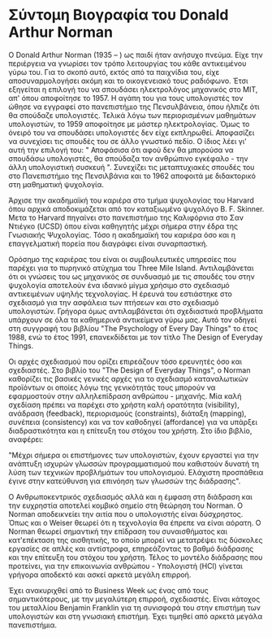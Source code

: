 # Σύντομη Βιογραφία του Donald Arthur Norman
O Donald Arthur Norman (1935 – ) ως παιδί ήταν ανήσυχο πνεύμα. Είχε την περιέργεια να γνωρίσει τον τρόπο λειτουργίας του κάθε αντικειμένου γύρω του. Για το σκοπό αυτό, εκτός από τα παιχνίδια του, είχε αποσυναρμολογήσει ακόμη και το οικογενειακό τους ραδιόφωνο. Έτσι εξηγείται η επιλογή του να σπουδάσει ηλεκτρολόγος μηχανικός στο MIT, απ' όπου αποφοίτησε το 1957. Η αγάπη του για τους υπολογιστές τον ώθησε να εγγραφεί στο πανεπιστήμιο της Πενσυλβάνεια, όπου ήλπιζε ότι θα σπούδαζε υπολογιστές. Τελικά λόγω των περιορισμένων μαθημάτων υπολογιστών, το 1959 αποφοίτησε με μάστερ ηλεκτρολογίας. Όμως το όνειρό του να σπουδάσει υπολογιστές δεν είχε εκπληρωθεί. Αποφασίζει να συνεχίσει τις σπουδές του σε άλλο γνωστικό πεδίο. Ο ίδιος λέει γι' αυτή την επιλογή του: " Αποφάσισα ότι αφού δεν θα μπορούσα να σπουδάσω υπολογιστές, θα σπούδαζα τον ανθρώπινο εγκέφαλο - την άλλη υπολογιστική συσκευή ". Συνεχίζει τις μεταπτυχιακές σπουδές του στο Πανεπιστήμιο της Πενσιλβάνια και το 1962 αποφοιτά με διδακτορικό στη μαθηματική ψυχολογία. 

Άρχισε την ακαδημαϊκή του καριέρα στο τμήμα ψυχολογίας του Harvard όπου αρχικά αποδοκιμάζεται από τον καταξιωμένο ψυχολόγο B. F. Skinner. Μετα το Harvard πηγαίνει στο πανεπιστήμιο της Καλιφόρνια στο Σαν Ντιέγκο (UCSD) όπου είναι καθηγητής μέχρι σήμερα στην έδρα της Γνωσιακής Ψυχολογίας. Τόσο η ακαδημαϊκή του καριέρα όσο και η επαγγελματική πορεία που διαγράφει είναι συναρπαστική.  

Ορόσημο της καριέρας του είναι οι συμβουλευτικές υπηρεσίες που παρέχει για το πυρηνικό ατύχημα του Three Mile Island. Αντιλαμβάνεται ότι οι γνώσεις του ως μηχανικός σε συνδυασμό με τις σπουδές του στην ψυχολογία αποτελούν ένα ιδανικό μίγμα χρήσιμο στο σχεδιασμό αντικειμένων υψηλής τεχνολογίας. Η έρευνά του εστιάστηκε στο σχεδιασμό για την ασφάλεια των πτήσεων και στο σχεδιασμό υπολογιστών. Γρήγορα όμως αντιλαμβάνεται ότι σχεδιαστικά προβλήματα υπάρχουν σε όλα τα καθημερινά αντικείμενα γύρω μας. Αυτό τον οδηγεί στη συγγραφή του βιβλίου "Τhe Psychology of Every Day Things" το έτος 1988, ενώ το έτος 1991, επανεκδίδεται με τον τίτλο The Design of Everyday Things.  

Οι αρχές σχεδιασμού που ορίζει επιρεάζουν τόσο ερευνητές όσο και σχεδιαστές. Στο βιβλίο του "The Design of Everyday Things", ο Norman καθορίζει τις βασικές γενικές αρχές για το σχεδιασμό καταναλωτικών προϊόντων οι οποίες λόγω της γενικότητάς τους μπορούν να εφαρμοστούν στην αλληλεπίδραση ανθρώπου - μηχανής. Μία καλή σχεδίαση πρέπει να παρέχει στο χρήστη καλή ορατότητα (visibility), ανάδραση (feedback), περιορισμούς (constraints), διάταξη (mapping), συνέπεια (consistency) και να τον καθοδηγεί (affordance) για να υπάρξει διαδραστικότητα και η επίτευξη του στόχου του χρήστη. Στο ίδιο βιβλίο, αναφέρει:  

"Μέχρι σήμερα οι επιστήμονες των υπολογιστών, έχουν εργαστεί για την ανάπτυξη ισχυρών γλωσσών προγραμματισμού που καθιστούν δυνατή τη λύση των τεχνικών προβλήμάτων του υπολογισμού. Ελάχιστη προσπάθεια έγινε στην κατεύθυνση για επινόηση των γλωσσών της διάδρασης". 

O Ανθρωποκεντρικός σχεδιασμός αλλά και η έμφαση στη διάδραση και την ευχρηστία αποτελεί κομβικό σημείο στη θεώρηση του Norman. Ο Norman αποδεικνείει  την αιτία που ο υπολογιστής είναι δύσχρηστος. Όπως και ο Weiser θεωρεί ότι η τεχνολογία θα έπρεπε να είναι αόρατη. Ο Norman θεωρεί σημαντική την επίδραση του συναισθήματος και κατ'επέκταση της αισθητικής, το οποίο μπορεί να μετατρέψει τις δύσκολες εργασίες σε απλές και αντίστροφα, επηρεάζοντας το βαθμό διάδρασης και την επίτευξη του στόχου του χρήστη. Τέλος το μοντέλο διάδρασης που προτείνει, για την επικοινωνία ανθρώπου - Υπολογιστή (HCI) γίνεται γρήγορα αποδεκτό και ασκεί αρκετά μεγάλη επιρροή. 

Έχει ανακυριχθεί από το Business Week ως ένας από τους σημαντικότερους, με την μεγαλύτερη επιρροή, σχεδιαστές. Είναι κάτοχος του μεταλλίου Benjamin Franklin για τη συνισφορά του στην επιστήμη των υπολογιστών και στη γνωσιακή επιστήμη. Έχει τιμηθεί από αρκετά μεγάλα πανεπιστήμια. 
